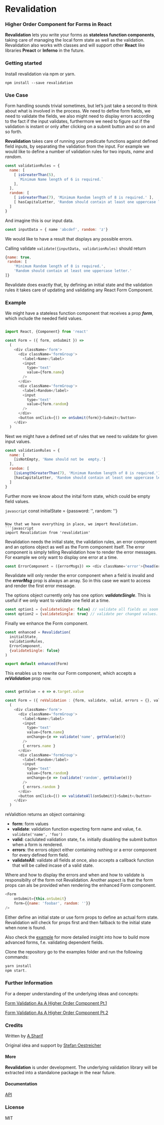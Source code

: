 # Revalidation

### Higher Order Component for Forms in React


__Revalidation__ lets you write your forms as __stateless function components__, taking care of managing the local form state
as well as the validation. Revalidation also works with classes and will support other __React__ like libraries __Preact__ or __Inferno__
in the future.


### Getting started

Install revalidation via npm or yarn.


```
npm install --save revalidation
```

### Use Case
Form handling sounds trivial sometimes, but let’s just take a second to think about what is involved in the process. 
We need to define form fields, we need to validate the fields, 
we also might need to display errors according to the fact if the input validates, 
furthermore we need to figure out if the validation is instant or only after clicking 
on a submit button and so on and so forth.

__Revalidation__ takes care of running your predicate functions against defined field inputs, by separating the validation from the input.
For example we would like to define a number of validation rules for two inputs, _name_ and _random_.

```javascript
const validationRules = {
  name: [
    [ isGreaterThan(5),
      `Minimum Name length of 6 is required.`
    ],
  ],
  random: [
    [ isGreaterThan(7), 'Minimum Random length of 8 is required.' ],
    [ hasCapitalLetter, 'Random should contain at least one uppercase letter.' ],
  ]
}
```
And imagine this is our input data.

```javascript
const inputData = { name 'abcdef', random: 'z'}
```

We would like to have a result that displays any possible errors.

Calling validate `validate({inputData, validationRules)`
should return
```javascript
{name: true, 
 random: [
    'Minimum Random length of 8 is required.', 
    'Random should contain at least one uppercase letter.' 
]}
```

Revalidate does exactly that, by defining an initial state and the validation rules it takes care of updating and validating 
any React Form Component.

### Example

We might have a stateless function component that receives a prop ___form___, which include the needed field values.

```javascript

import React, {Component} from 'react'

const Form = ({ form, onSubmit }) =>
  (
    <div className='form'>
      <div className='formGroup'>
        <label>Name</label>
        <input
          type='text'
          value={form.name}
        />
      </div>
      <div className='formGroup'>
        <label>Random</label>
        <input
          type='text'
          value={form.random}
        />
      </div>
      <button onClick={() => onSubmit(form)}>Submit</button>
    </div>
  )

```

Next we might have a defined set of rules that we need to validate for given input values.

```javascript
const validationRules = {
  name: [
    [isNotEmpty, 'Name should not be  empty.']
  ],
  random: [
    [isLengthGreaterThan(7), 'Minimum Random length of 8 is required.'],
    [hasCapitalLetter, 'Random should contain at least one uppercase letter.'],
  ]
}

```

Further more we know about the inital form state, which could be empty field values.

```javascript```
const initialState = {password: '', random: ''}
```

Now that we have everything in place, we import Revalidation.
```javascript
import Revalidation from 'revalidation'
```

Revalidation needs the initial state, the validation rules, an error component and an options object as well as the Form component itself.
The error component is simply telling Revalidation how to render the error messages.
For example we only want to display one error at a time.

```javascript
const ErrorComponent = ({errorMsgs}) => <div className='error'>{head(errorMsgs)}</div>
```

Revalidate will only render the error component when a field is invalid and the ___errorMsg___ prop is always an array. So in this
case we want to access and render the first error message.

The options object currently only has one option: ___validateSingle___. This is useful if we only want to validate one field
at a time.
```javascript 
const option1 = {validateSingle: false} // validate all fields as soon as the first field changes f.e.
const option2 = {validateSingle: true} // validate per changed values. 
```

Finally we enhance the Form component.
```javascript
const enhanced = Revalidation(
  initialState,
  validationRules,
  ErrorComponent,
  {validateSingle: false}
)

export default enhanced(Form)
```

This enables us to rewrite our Form component, which accepts a ___reValidation___ prop now.
```javascript

const getValue = e => e.target.value

const Form = ({ reValidation : {form, validate, valid, errors = {}, validateAll}, onSubmit }) =>
  (
    <div className='form'>
      <div className='formGroup'>
        <label>Name</label>
        <input
          type='text'
          value={form.name}
          onChange={e => validate('name', getValue(e))}
        />
        { errors.name }
      </div>
      <div className='formGroup'>
        <label>Random</label>
        <input
          type='text'
          value={form.random}
          onChange={e => (validate('random', getValue(e))}
        />
        { errors.random }
      </div>
      <button onClick={() => validateAll(onSubmit)}>Submit</button>
    </div>
  )
```

reValidtion returns an object containing:
- __form__: form values
- __validate__: validation function expecting form name and value, f.e. `validate('name', 'foo')` 
- __valid__: caclulated validation state, f.e. initially disabling the submit button when a form is rendered.
- __errors__: the errors object either containing nothing or a error component for every defined form field.
- __validateAll__: validate all fields at once, also accepts a callback function that will be called incase of a valid state.

Where and how to display the errors and when and how to validate is responsibilty of the form not Revalidation.
Another aspect is that the form props can als be provided when rendering the enhanced Form component.
```javascript
<Form
    onSubmit={this.onSubmit}
    form={{name: 'foobar', random: ''}}
/>
```

Either define an initial state or use form props to define an actual form state. Revalidation will check for props first
and then fallback to the initial state when none is found.

Also check the [example](https://github.com/25th-floor/revalidation/tree/master/example) for more detailed insight into how to build more advanced forms, f.e. validating dependent fields.

Clone the repository go to the examples folder and run the following commands:
```js
yarn install
npm start.
```

### Further Information

For a deeper understanding of the underlying ideas and concepts:

[Form Validation As A Higher Order Component Pt.1](https://medium.com/javascript-inside/form-validation-as-a-higher-order-component-pt-1-83ac8fd6c1f0)

[Form Validation As A Higher Order Component Pt.2](https://medium.com/javascript-inside/form-validation-as-a-higher-order-component-pt-2-1edb7881870d)


### Credits
Written by [A.Sharif](https://twitter.com/sharifsbeat)

Original idea and support by [Stefan Oestreicher](https://twitter.com/thinkfunctional)

#### More
__Revalidation__ is under development. The underlying validation library will be extracted into a standalone package in the near 
future.

#### Documentation
[API](docs/API.md)

### License

MIT

